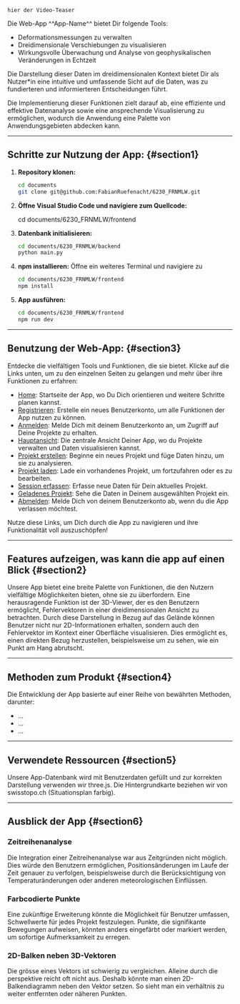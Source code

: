 ```
hier der Video-Teaser
```

Die Web-App ^^App-Name^^ bietet Dir folgende Tools:

- Deformationsmessungen zu verwalten
- Dreidimensionale Verschiebungen zu visualisieren
- Wirkungsvolle Überwachung und Analyse von geophysikalischen Veränderungen in Echtzeit

Die Darstellung dieser Daten im dreidimensionalen Kontext bietet Dir als Nutzer\*in eine intuitive und umfassende Sicht auf die Daten, was zu fundierteren und informierteren Entscheidungen führt.

Die Implementierung dieser Funktionen zielt darauf ab, eine effiziente und effektive Datenanalyse sowie eine ansprechende Visualisierung zu ermöglichen, wodurch die Anwendung eine Palette von Anwendungsgebieten abdecken kann.

---

## Schritte zur Nutzung der App: {#section1}

1. **Repository klonen:**

   ```bash
   cd documents
   git clone git@github.com:FabianRuefenacht/6230_FRNMLW.git
   ```

2. **Öffne Visual Studio Code und navigiere zum Quellcode:**

   cd documents/6230_FRNMLW/frontend

3. **Datenbank initialisieren:**

   ```bash
   cd documents/6230_FRNMLW/backend
   python main.py
   ```

4. **npm installieren:**
   Öffne ein weiteres Terminal und navigiere zu

   ```bash
   cd documents/6230_FRNMLW/frontend
   npm install
   ```

5. **App ausführen:**

   ```bash
   cd documents/6230_FRNMLW/frontend
   npm run dev
   ```

---

## Benutzung der Web-App: {#section3}

Entdecke die vielfältigen Tools und Funktionen, die sie bietet. Klicke auf die Links unten, um zu den einzelnen Seiten zu gelangen und mehr über ihre Funktionen zu erfahren:

- [Home](home.html): Startseite der App, wo Du Dich orientieren und weitere Schritte planen kannst.
- [Registrieren](register.html): Erstelle ein neues Benutzerkonto, um alle Funktionen der App nutzen zu können.
- [Anmelden](login.html): Melde Dich mit deinem Benutzerkonto an, um Zugriff auf Deine Projekte zu erhalten.
- [Hauptansicht](main_view.html): Die zentrale Ansicht Deiner App, wo du Projekte verwalten und Daten visualisieren kannst.
- [Projekt erstellen](create_project.html): Beginne ein neues Projekt und füge Daten hinzu, um sie zu analysieren.
- [Projekt laden](load_project.html): Lade ein vorhandenes Projekt, um fortzufahren oder es zu bearbeiten.
- [Session erfassen](capture_session.html): Erfasse neue Daten für Dein aktuelles Projekt.
- [Geladenes Projekt](current_project.html): Sehe die Daten in Deinem ausgewählten Projekt ein.
- [Abmelden](logout.html): Melde Dich von deinem Benutzerkonto ab, wenn du die App verlassen möchtest.

Nutze diese Links, um Dich durch die App zu navigieren und ihre Funktionalität voll auszuschöpfen!

---

## Features aufzeigen, was kann die app auf einen Blick {#section2}

Unsere App bietet eine breite Palette von Funktionen, die den Nutzern vielfältige Möglichkeiten bieten, ohne sie zu überfordern. Eine herausragende Funktion ist der 3D-Viewer, der es den Benutzern ermöglicht, Fehlervektoren in einer dreidimensionalen Ansicht zu betrachten. Durch diese Darstellung in Bezug auf das Gelände können Benutzer nicht nur 2D-Informationen erhalten, sondern auch den Fehlervektor im Kontext einer Oberfläche visualisieren. Dies ermöglicht es, einen direkten Bezug herzustellen, beispielsweise um zu sehen, wie ein Punkt am Hang abrutscht.

---

## Methoden zum Produkt {#section4}

Die Entwicklung der App basierte auf einer Reihe von bewährten Methoden, darunter:

- ...
- ...
- ...

---

## Verwendete Ressourcen {#section5}

Unsere App-Datenbank wird mit Benutzerdaten gefüllt und zur korrekten Darstellung verwenden wir three.js. Die Hintergrundkarte beziehen wir von swisstopo.ch (Situationsplan farbig).

---

## Ausblick der App {#section6}

### Zeitreihenanalyse

Die Integration einer Zeitreihenanalyse war aus Zeitgründen nicht möglich. Dies würde den Benutzern ermöglichen, Positionsänderungen im Laufe der Zeit genauer zu verfolgen, beispielsweise durch die Berücksichtigung von Temperaturänderungen oder anderen meteorologischen Einflüssen.

### Farbcodierte Punkte

Eine zukünftige Erweiterung könnte die Möglichkeit für Benutzer umfassen, Schwellwerte für jedes Projekt festzulegen. Punkte, die signifikante Bewegungen aufweisen, könnten anders eingefärbt oder markiert werden, um sofortige Aufmerksamkeit zu erregen.

### 2D-Balken neben 3D-Vektoren

Die grösse eines Vektors ist schwierig zu vergleichen. Alleine durch die perspektive reicht oft nicht aus. Deshalb könnte man einen 2D-Balkendiagramm neben den Vektor setzen. So sieht man ein verhältnis zu weiter entfernten oder näheren Punkten.
